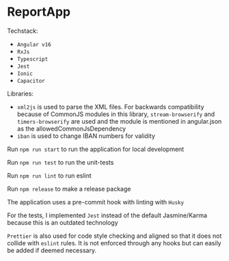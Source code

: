 # ReportApp

Techstack:
- `Angular v16`
- `RxJs`
- `Typescript`
- `Jest`
- `Ionic`
- `Capacitor`

Libraries:
- `xml2js` is used to parse the XML files. For backwards compatibility because of CommonJS modules in this library, `stream-browserify` and `timers-browserify` are used and the module is mentioned in angular.json as the allowedCommonJsDependency
- `iban` is used to change IBAN numbers for validity

Run `npm run start` to run the application for local development

Run `npm run test` to run the unit-tests

Run `npm run lint` to run eslint

Run `npm release` to make a release package

The application uses a pre-commit hook with linting with `Husky`

For the tests, I implemented `Jest` instead of the default Jasmine/Karma because this is an outdated technology

`Prettier` is also used for code style checking and aligned so that it does not collide with `eslint` rules. It is not enforced through any hooks but can easily be added if deemed necessary.
